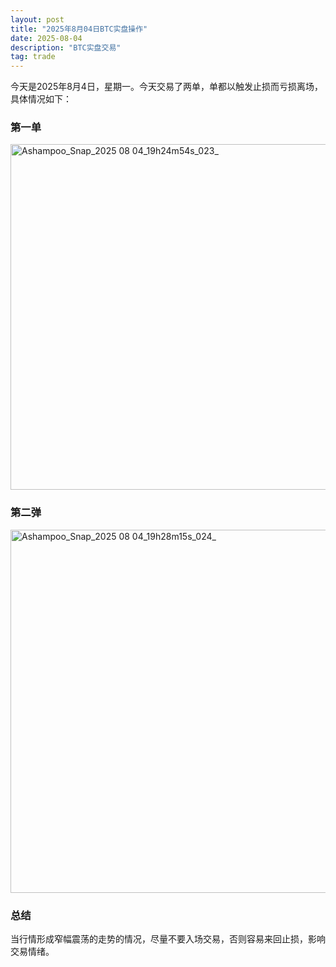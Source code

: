 ```yaml
---
layout: post
title: "2025年8月04日BTC实盘操作"
date: 2025-08-04
description: "BTC实盘交易"
tag: trade
---  
```


今天是2025年8月4日，星期一。今天交易了两单，单都以触发止损而亏损离场，具体情况如下：
### 第一单
<img width="1012" height="553" alt="Ashampoo_Snap_2025 08 04_19h24m54s_023_" src="https://github.com/user-attachments/assets/8c7784c4-2fae-4b32-ae95-1a0508bdaf40" />

### 第二弹
<img width="1019" height="581" alt="Ashampoo_Snap_2025 08 04_19h28m15s_024_" src="https://github.com/user-attachments/assets/3a91f600-b645-48cd-bdb8-afff90a2e024" />

### 总结
当行情形成窄幅震荡的走势的情况，尽量不要入场交易，否则容易来回止损，影响交易情绪。

